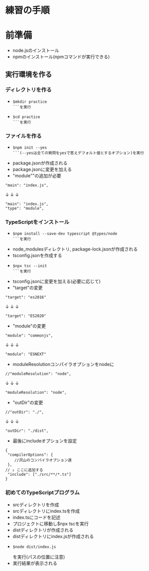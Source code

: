 # 練習の手順
# 前準備
- node.jsのインストール
- npmのインストール(npmコマンドが実行できる)
## 実行環境を作る
### ディレクトリを作る
- ```
  $mkdir practice
  ```を実行
- ```
  $cd practice
  ```を実行
### ファイルを作る
- ```
  $npm init --yes
  ```(--yesは全ての質問をyesで答えデフォルト値とするオプション)を実行
- package.jsonが作成される
- package.jsonに変更を加える
- "module""の追加が必要

```
"main": "index.js",
```
↓  ↓  ↓

```
"main": "index.js",
"type": "module",
```

### TypeScriptをインストール
- ```
  $npm install --save-dev typescript @types/node
  ```を実行
- node_modulesディレクトリ, package-lock.jsonが作成される
- tsconfig.jsonを作成する
- ```
  $npx tsc --init
  ```を実行
- tsconfig.jsonに変更を加える(必要に応じて)
- "target"の変更

```
"target": "es2016"
```
↓  ↓  ↓

```
"target": "ES2020"
```

- "module"の変更

```
"module": "commonjs",
```
↓  ↓  ↓

```
"module": "ESNEXT"
```

- moduleResolutionコンパイラオプションをnodeに

```
//"moduleResolution": "node",
```
↓  ↓  ↓

```
"moduleResolution": "node",
```

- "outDir"の変更

```
//"outDir": "./",
```
↓  ↓  ↓

```
"outDir": "./dist",
```

- 最後にincludeオプションを設定
```
{
 "compilerOptions": {
    //沢山のコンパイラオプション達
 },
// ↓ ここに追加する
 "include": ["./src/**/*.ts"]
}
```

### 初めてのTypeScriptプログラム
- srcディレクトリを作成
- srcディレクトリにindex.tsを作成
- index.tsにコードを記述
- プロジェクトに移動し$npx tscを実行
- distディレクトリが作成される
- distディレクトリにindex.jsが作成される
- ```
  $node dist/index.js
  ```
  を実行(パスの位置に注意)
- 実行結果が表示される

